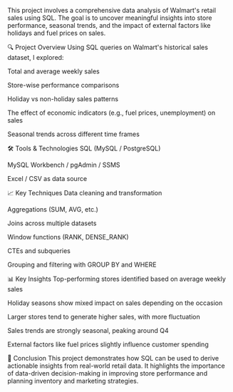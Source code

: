 This project involves a comprehensive data analysis of Walmart's retail sales using SQL. The goal is to uncover meaningful insights into store performance, seasonal trends, and the impact of external factors like holidays and fuel prices on sales.

🔍 Project Overview
Using SQL queries on Walmart's historical sales dataset, I explored:

Total and average weekly sales

Store-wise performance comparisons

Holiday vs non-holiday sales patterns

The effect of economic indicators (e.g., fuel prices, unemployment) on sales

Seasonal trends across different time frames

🛠️ Tools & Technologies
SQL (MySQL / PostgreSQL)

MySQL Workbench / pgAdmin / SSMS

Excel / CSV as data source

📈 Key Techniques
Data cleaning and transformation

Aggregations (SUM, AVG, etc.)

Joins across multiple datasets

Window functions (RANK, DENSE_RANK)

CTEs and subqueries

Grouping and filtering with GROUP BY and WHERE

📊 Key Insights
Top-performing stores identified based on average weekly sales

Holiday seasons show mixed impact on sales depending on the occasion

Larger stores tend to generate higher sales, with more fluctuation

Sales trends are strongly seasonal, peaking around Q4

External factors like fuel prices slightly influence customer spending

📌 Conclusion
This project demonstrates how SQL can be used to derive actionable insights from real-world retail data. It highlights the importance of data-driven decision-making in improving store performance and planning inventory and marketing strategies.
